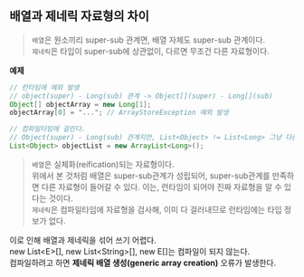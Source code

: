 ## 배열과 제네릭 자료형의 차이
> `배열`은 원소끼리 super-sub 관계면, 배열 자체도 super-sub 관계이다.  
`제네릭`은 타입이 super-sub에 상관없이, 다르면 무조건 다른 자료형이다.

**예제**  
```java
// 런타임에 예외 발생
// object(super) - Long(sub) 관계 -> Object[](super) - Long[](sub)
Object[] objectArray = new Long[1];
objectArray[0] = "..."; // ArrayStoreException 예외 발생

// 컴파일타임에 걸린다.
// Object(super) - Long(sub) 관계지만, List<Object> != List<Long> 그냥 다른 자료형이다.
List<Object> objectList = new ArrayList<Long>();
```

> `배열`은 실체화(reification)되는 자료형이다.  
위에서 본 것처럼 배열은 super-sub관계가 성립되어, super-sub관계를 만족하면 다른 자료형이 들어갈 수 있다.
이는, 런타임이 되어야 진짜 자료형을 알 수 있다는 것이다.  
`제네릭`은 컴파일타임에 자료형을 검사해, 이미 다 걸러내므로 런타임에는 타입 정보가 없다.

이로 인해 배열과 제네릭을 섞어 쓰기 어렵다.  
new List\<E\>[], new List\<String\>[], new E[]는 컴파일이 되지 않는다.  
컴파일하려고 하면 **제네릭 배열 생성(generic array creation)** 오류가 발생한다.  
